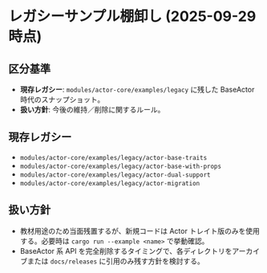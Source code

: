 # レガシーサンプル棚卸し (2025-09-29 時点)

## 区分基準
- **現存レガシー**: `modules/actor-core/examples/legacy` に残した BaseActor 時代のスナップショット。
- **扱い方針**: 今後の維持／削除に関するルール。

## 現存レガシー
- `modules/actor-core/examples/legacy/actor-base-traits`
- `modules/actor-core/examples/legacy/actor-base-with-props`
- `modules/actor-core/examples/legacy/actor-dual-support`
- `modules/actor-core/examples/legacy/actor-migration`

## 扱い方針
- 教材用途のため当面残置するが、新規コードは Actor トレイト版のみを使用する。必要時は `cargo run --example <name>` で挙動確認。
- BaseActor 系 API を完全削除するタイミングで、各ディレクトリをアーカイブまたは `docs/releases` に引用のみ残す方針を検討する。

